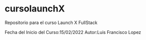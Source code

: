 # cursolaunchX
Repositorio para el curso Launch X FullStack

Fecha del Inicio del Curso:15/02/2022
Autor:Luis Francisco Lopez
